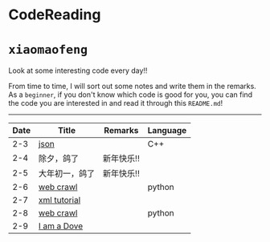 # CodeReading

`xiaomaofeng`
===========================

Look at some interesting code every day!!

From time to time, I will sort out some notes and write them in the remarks. As a `beginner`, if you don't know which code is good for you, you can find the code you are interested in and read it through this `README.md`! 

****

|Date|Title|Remarks|Language|
|-|-|-|-|
|2-3|[json](https://github.com/nlohmann/json#json-as-first-class-data-type "JSON for Mordenn C++")| |C++|
|2-4|除夕，鸽了|新年快乐!!| |
|2-5|大年初一，鸽了|新年快乐!!| |
|2-6|[web crawl](https://github.com/aosabook/500lines/tree/master/crawler)| |python|
|2-7|[xml tutorial](http://www.runoob.com/xml/xml-tutorial.html)|
|2-8|[web crawl](http://www.aosabook.org/en/500L/a-web-crawler-with-asyncio-coroutines.html)| |python|
|2-9|[I am a Dove](https://cn.bing.com/images/search?view=detailV2&ccid=pRm9SOVN&id=7094AA422351C2B9BB4320C16CDD73DF57D1EBD8&thid=OIP.pRm9SOVN1vUeeHqXFjn_zwHaJC&mediaurl=http%3a%2f%2fwww.fuhaodq.com%2fd%2ffile%2fweixinbq%2f2017-04-07%2f713803a8957d87b238b513c76c40592c.jpg&exph=250&expw=205&q=%E9%B8%BD%E5%AD%90+%E8%A1%A8%E6%83%85%E5%8C%85&simid=608015562141076925&selectedIndex=0&ajaxhist=0) | | |
